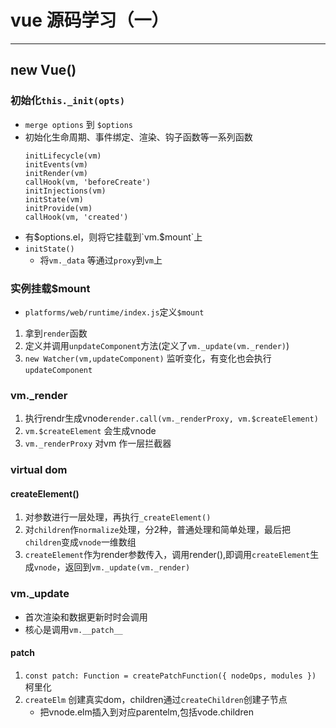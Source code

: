 # vue 源码学习（一）

---



## new Vue()
### 初始化`this._init(opts)`
- `merge options` 到 `$options`
- 初始化生命周期、事件绑定、渲染、钩子函数等一系列函数
    ```
    initLifecycle(vm)
    initEvents(vm)
    initRender(vm)
    callHook(vm, 'beforeCreate')
    initInjections(vm) 
    initState(vm)
    initProvide(vm)
    callHook(vm, 'created')
    ```
- 有$options.el，则将它挂载到`vm.$mount`上
- `initState()`
    - 将`vm._data` 等通过`proxy`到`vm`上


### 实例挂载$mount
- `platforms/web/runtime/index.js`定义`$mount`

1. 拿到`render`函数
2. 定义并调用`unpdateComponent`方法(定义了`vm._update(vm._render)`)
3. `new Watcher(vm,updateComponent)` 监听变化，有变化也会执行`updateComponent`


### vm._render
1. 执行rendr生成vnode`render.call(vm._renderProxy, vm.$createElement)`
2. `vm.$createElement` 会生成vnode
3. `vm._renderProxy` 对vm 作一层拦截器


### virtual dom
#### createElement()
1. 对参数进行一层处理，再执行`_createElement()`
2. 对`children`作`normalize`处理，分2种，普通处理和简单处理，最后把`children`变成`vnode`一维数组
3. `createElement`作为render参数传入，调用render(),即调用`createElement`生成`vnode`，返回到`vm._update(vm._render)`

### vm._update
- 首次渲染和数据更新时时会调用
- 核心是调用`vm.__patch__`
#### __patch__
1. `const patch: Function = createPatchFunction({ nodeOps, modules })` 柯里化
2. `createElm` 创建真实dom，children通过`createChildren`创建子节点
    - 把vnode.elm插入到对应parentelm,包括vode.children

